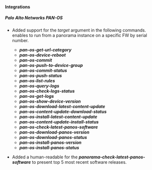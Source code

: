 
#### Integrations
##### Palo Alto Networks PAN-OS
- Added support for the *target* argument in the following commands. enables to run from a panorama instance on a specific FW by serial number. 
  - ***pan-os-get-url-category***
  - ***pan-os-device-reboot***
  - ***pan-os-commit***
  - ***pan-os-push-to-device-group***
  - ***pan-os-commit-status***
  - ***pan-os-push-status***
  - ***pan-os-list-rules***
  - ***pan-os-query-logs***
  - ***pan-os-check-logs-status***
  - ***pan-os-get-logs***
  - ***pan-os-show-device-version***
  - ***pan-os-download-latest-content-update***
  - ***pan-os-content-update-download-status***
  - ***pan-os-install-latest-content-update***
  - ***pan-os-content-update-install-status***
  - ***pan-os-check-latest-panos-software***
  - ***pan-os-download-panos-version***
  - ***pan-os-download-panos-status***
  - ***pan-os-install-panos-version***
  - ***pan-os-install-panos-status***

- Added a human-readable for the ***panorama-check-latest-panos-software*** to present top 5 most recent software releases.
